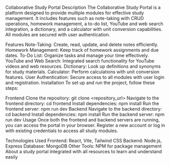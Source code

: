 Collaborative Study Portal
Description
The Collaborative Study Portal is a platform designed to provide multiple modules for effective study management. It includes features such as note-taking with CRUD operations, homework management, a to-do list, YouTube and web search integration, a dictionary, and a calculator with unit conversion capabilities. All modules are secured with user authentication.

Features
Note-Taking: Create, read, update, and delete notes efficiently.
Homework Management: Keep track of homework assignments and due dates.
To-Do List: Organize tasks and manage your time effectively.
YouTube and Web Search: Integrated search functionality for YouTube videos and web resources.
Dictionary: Look up definitions and synonyms for study materials.
Calculator: Perform calculations with unit conversion features.
User Authentication: Secure access to all modules with user login and registration.
Installation
To set up and run the project, follow these steps:

Frontend
Clone the repository:
git clone <repository_url>
Navigate to the frontend directory:
cd frontend
Install dependencies:
npm install
Run the frontend server:
npm run dev
Backend
Navigate to the backend directory:
cd backend
Install dependencies:
npm install
Run the backend server:
npm run dev
Usage
Once both the frontend and backend servers are running, you can access the portal in your browser. Register a new account or log in with existing credentials to access all study modules.

Technologies Used
Frontend: React, Vite, Tailwind CSS
Backend: Node.js, Express
Database: MongoDB
Other Tools: NPM for package management
About
a study portal integrated with all resources to learn and understand easily
